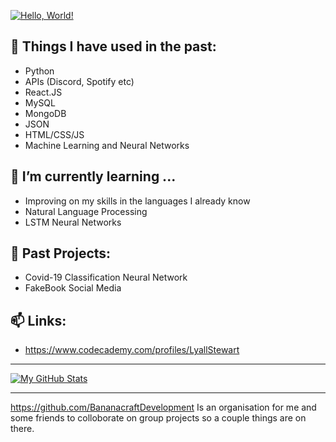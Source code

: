 [![Hello, World!](https://camo.githubusercontent.com/b40aa6e0a49e00065a11b3773f9f4d7098be2fed4da538a0a32abb74992a7869/68747470733a2f2f726973686176616e616e642e6769746875622e696f2f7374617469632f696d616765732f6772656574696e67732e676966)]()


## 💬 Things I have used in the past:
  - Python
  - APIs (Discord, Spotify etc)
  - React.JS
  - MySQL
  - MongoDB
  - JSON
  - HTML/CSS/JS
  - Machine Learning and Neural Networks

## 🌱 I’m currently learning ...
  - Improving on my skills in the languages I already know
  - Natural Language Processing
  - LSTM Neural Networks

## 📓 Past Projects:
  - Covid-19 Classification Neural Network
  - FakeBook Social Media

## 📫 Links:
  - https://www.codecademy.com/profiles/LyallStewart
 
---
 
 [![My GitHub Stats](https://github-readme-stats.vercel.app/api/?username=lyallstewart&count_private=true&theme=tokyonight&showicons=true)]()
 
---

https://github.com/BananacraftDevelopment Is an organisation for me and some friends to colloborate on group projects so a couple things are on there.
